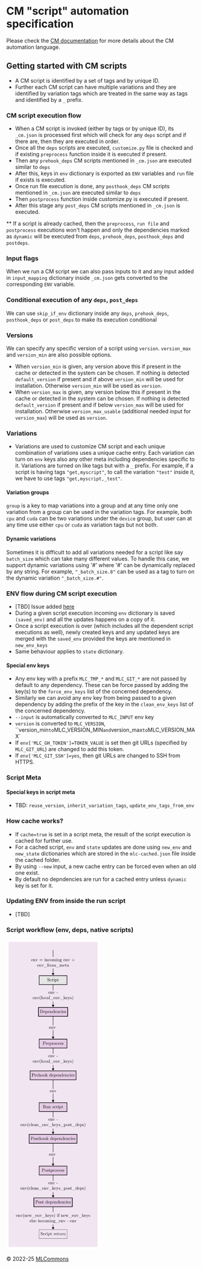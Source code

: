 # CM "script" automation specification

Please check the [CM documentation](https://github.com/mlcommons/ck/tree/master/docs#collective-mind-language-cm)
for more details about the CM automation language.



## Getting started with CM scripts

* A CM script is identified by a set of tags and by unique ID. 
* Further each CM script can have multiple variations and they are identified by variation tags which are treated in the same way as tags and identified by a `_` prefix.

### CM script execution flow
* When a CM script is invoked (either by tags or by unique ID), its `_cm.json` is processed first which will check for any `deps` script and if there are, then they are executed in order.
* Once all the `deps` scripts are executed, `customize.py` file is checked and if existing `preprocess` function inside it is executed if present. 
* Then any `prehook_deps` CM scripts mentioned in `_cm.json` are executed similar to `deps`
* After this, keys in `env` dictionary is exported as `ENV` variables and `run` file if exists is executed.
* Once run file execution is done, any `posthook_deps` CM scripts mentioned in `_cm.json` are executed similar to `deps`
* Then `postprocess` function inside customize.py is executed if present.
* After this stage any `post_deps` CM scripts mentioned in `_cm.json` is executed.

** If a script is already cached, then the `preprocess`, `run file` and `postprocess` executions won't happen and only the dependencies marked as `dynamic` will be executed from `deps`, `prehook_deps`, `posthook_deps` and `postdeps`.

### Input flags
When we run a CM script we can also pass inputs to it and any input added in `input_mapping` dictionary inside `_cm.json` gets converted to the corresponding `ENV` variable.

### Conditional execution of any `deps`, `post_deps`
We can use `skip_if_env` dictionary inside any `deps`, `prehook_deps`, `posthook_deps` or `post_deps` to make its execution conditional

### Versions
We can specify any specific version of a script using `version`. `version_max` and `version_min` are also possible options. 
* When `version_min` is given, any version above this if present in the cache or detected in the system can be chosen. If nothing is detected `default_version` if present and if above `version_min` will be used for installation. Otherwise `version_min` will be used as `version`.
* When `version_max` is given, any version below this if present in the cache or detected in the system can be chosen. If nothing is detected `default_version` if present and if below `version_max` will be used for installation. Otherwise `version_max_usable` (additional needed input for `version_max`) will be used as `version`.

### Variations
* Variations are used to customize CM script and each unique combination of variations uses a unique cache entry. Each variation can turn on `env` keys also any other meta including dependencies specific to it. Variations are turned on like tags but with a `_` prefix. For example, if a script is having tags `"get,myscript"`, to call the variation `"test"` inside it, we have to use tags `"get,myscript,_test"`. 
 
#### Variation groups
`group` is a key to map variations into a group and at any time only one variation from a group can be used in the variation tags. For example, both `cpu` and `cuda` can be two variations under the `device` group, but user can at any time use either `cpu` or `cuda` as variation tags but not both.

#### Dynamic variations
Sometimes it is difficult to add all variations needed for a script like say `batch_size` which can take many different values. To handle this case, we support dynamic variations using '#' where '#' can be dynamically replaced by any string. For example, `"_batch_size.8"` can be used as a tag to turn on the dynamic variation `"_batch_size.#"`.

### ENV flow during CM script execution
* [TBD] Issue added [here](https://github.com/mlcommons/ck/issues/382)
* During a given script execution incoming `env` dictionary is saved `(saved_env)` and all the updates happens on a copy of it.
* Once a script execution is over (which includes all the dependent script executions as well), newly created keys and any updated keys are merged with the `saved_env` provided the keys are mentioned in `new_env_keys`
* Same behaviour applies to `state` dictionary.

#### Special env keys
* Any env key with a prefix `MLC_TMP_*` and `MLC_GIT_*` are not passed by default to any dependency. These can be force passed by adding the key(s) to the `force_env_keys` list of the concerned dependency. 
* Similarly we can avoid any env key from being passed to a given dependency by adding the prefix of the key in the `clean_env_keys` list of the concerned dependency.
* `--input` is automatically converted to `MLC_INPUT` env key
* `version` is converted to `MLC_VERSION`, ``version_min` to `MLC_VERSION_MIN` and `version_max` to `MLC_VERSION_MAX`
* If `env['MLC_GH_TOKEN']=TOKEN_VALUE` is set then git URLs (specified by `MLC_GIT_URL`) are changed to add this token.
* If `env['MLC_GIT_SSH']=yes`, then git URLs are changed to SSH from HTTPS.

### Script Meta
#### Special keys in script meta
* TBD: `reuse_version`, `inherit_variation_tags`, `update_env_tags_from_env`

### How cache works?
* If `cache=true` is set in a script meta, the result of the script execution is cached for further use. 
* For a cached script, `env` and `state` updates are done using `new_env` and `new_state` dictionaries which are stored in the `mlc-cached.json` file inside the cached folder.
* By using `--new` input, a new cache entry can be forced even when an old one exist. 
* By default no depndencies are run for a cached entry unless `dynamic` key is set for it. 

### Updating ENV from inside the run script
* [TBD]


### Script workflow (env, deps, native scripts)

<img src="https://github.com/mlcommons/cm4mlops/raw/mlperf-inference/automation/script/assets/scripts-workflow.png" width="248">


&copy; 2022-25 [MLCommons](https://mlcommons.org)<br>

